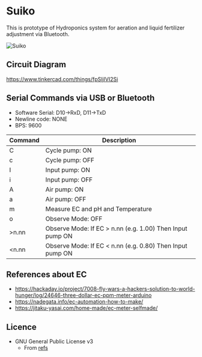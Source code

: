 Suiko
====================================
This is prototype of Hydroponics system for aeration and liquid fertilizer adjustment via Bluetooth.

![Suiko](https://user-images.githubusercontent.com/3187220/93475749-f6f32680-f933-11ea-9229-4175fcb4df4b.jpeg)


Circuit Diagram
------------------------------------
https://www.tinkercad.com/things/fpSljIVI2Si


Serial Commands via USB or Bluetooth
------------------------------------
- Software Serial: D10->RxD, D11->TxD
- Newline code: NONE
- BPS: 9600

| Command | Description |
| --- | --- |
| C | Cycle pump: ON |
| c | Cycle pump: OFF |
| I | Input pump: ON |
| i | Input pump: OFF |
| A | Air pump: ON |
| a | Air pump: OFF |
| m | Measure EC and pH and Temperature |
| o | Observe Mode: OFF |
| &gt;n.nn | Observe Mode: If EC &gt; n.nn (e.g. 1.00) Then Input pump ON |
| &lt;n.nn | Observe Mode: If EC &lt; n.nn (e.g. 0.80) Then Input pump ON |


References about EC
------------------------------------
- https://hackaday.io/project/7008-fly-wars-a-hackers-solution-to-world-hunger/log/24646-three-dollar-ec-ppm-meter-arduino
- https://nadegata.info/ec-automation-how-to-make/
- https://jitaku-yasai.com/home-made/ec-meter-selfmade/


Licence
------------------------------------
- GNU General Public License v3
    - From [refs](https://hackaday.io/project/7008-fly-wars-a-hackers-solution-to-world-hunger/log/24646-three-dollar-ec-ppm-meter-arduino)
